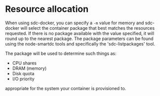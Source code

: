 # Resource allocation

When using sdc-docker, you can specify a `-m` value for memory and sdc-docker
will select the container package that best matches the resources requested.
If there is no package available with the value specified, it will round up to
the nearest package. The package parameters can be found using the node-smartdc
tools and specifically the 'sdc-listpackages' tool.

The package will be used to determine such things as:

 * CPU shares
 * DRAM (memory)
 * Disk quota
 * I/O priority

appropriate for the system your container is provisioned to.
